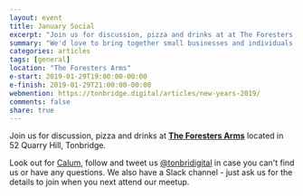 ```yaml
---
layout: event
title: January Social
excerpt: "Join us for discussion, pizza and drinks at at The Foresters Arms."
summary: "We'd love to bring together small businesses and individuals throughout Tonbridge looking to chat about all aspects of their digital strategy. Whether you're working in technology, the Web or a complete novice/outsider looking for advice then please come along."
categories: articles
tags: [general]
location: "The Foresters Arms"
e-start: 2019-01-29T19:00:00-00:00
e-finish: 2019-01-29T21:00:00-00:00
webmention: https://tonbridge.digital/articles/new-years-2019/
comments: false
share: true
---
```

Join us for discussion, pizza and drinks at **[The Foresters Arms](http://thenelsonarms.com/)** located in 52 Quarry Hill, Tonbridge.

Look out for [Calum](https://calumryan.com), follow and tweet us [@tonbridigital](https://twitter.com/tonbridigital) in case you can't find us or have any questions. We also have a Slack channel - just ask us for the details to join when you next attend our meetup.